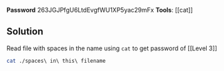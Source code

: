 **Password** 263JGJPfgU6LtdEvgfWU1XP5yac29mFx
**Tools**: [[cat]]

## Solution
Read file with spaces in the name using `cat` to get password of [[Level 3]]
```bash
cat ./spaces\ in\ this\ filename
```
